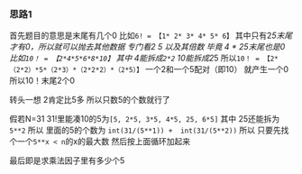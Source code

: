 ### 思路1

首先题目的意思是末尾有几个0
比如`6! = 【1* 2* 3* 4* 5* 6】`
其中只有2*5末尾才有0，所以就可以抛去其他数据 专门看2 5 以及其倍数 毕竟 4 * 25末尾也是0
比如`10！ = 【2*4*5*6*8*10】`
其中 4能拆成`2*2`  10能拆成2*5 
所以`10！ = 【2*（2*2）*5*（2*3）*（2*2*2）*（2*5）】`
一个2和一个5配对（即10） 就产生一个0 所以10！末尾2个0

转头一想 2肯定比5多 所以只数5的个数就行了

假若N=31 31!里能凑10的5为`[5, 2*5, 3*5, 4*5, 25, 6*5]` 其中 25还能拆为`5**2`
所以 里面的5的个数为 `int(31/(5**1)) +  int(31/(5**2))`
所以 只要先找个一个`5**x < n`的x的最大数 然后按上面循环加起来

最后即是求乘法因子里有多少个5
